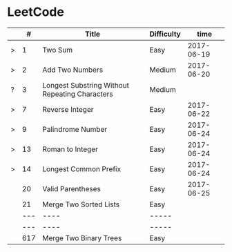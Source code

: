 # LeetCode

|    | # | Title | Difficulty | time|
|--- |---| --- | --- |---|
|>|1| Two Sum | Easy |2017-06-19 |
|>|2| Add Two Numbers| Medium | 2017-06-20 |
|?|3| Longest Substring Without Repeating Characters | Medium ||
|>|7| Reverse Integer | Easy |2017-06-22|
|>|9| Palindrome Number | Easy | 2017-06-24|
|>|13| Roman to Integer | Easy | 2017-06-24|
|>|14| Longest Common Prefix | Easy | 2017-06-24|
||20| Valid Parentheses | Easy |2017-06-25 |
||21| Merge Two Sorted Lists | Easy ||
||---| ---- | ----- |
||---| ---- | ----- |
||617| Merge Two Binary Trees | Easy |
